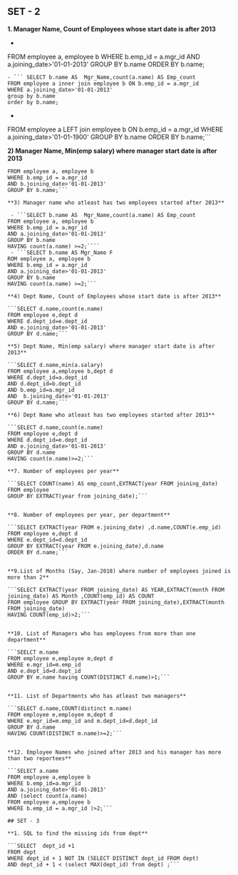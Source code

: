 ## SET - 2 

**1. Manager Name, Count of Employees whose start date is after 2013** 

- ```SELECT b.name AS  Mgr_Name,count(a.name) AS Emp_count 
FROM employee a, employee b 
WHERE b.emp_id = a.mgr_id 
AND a.joining_date>'01-01-2013' 
GROUP BY b.name 
ORDER BY b.name;
```
- ``` SELECT b.name AS  Mgr_Name,count(a.name) AS Emp_count 
FROM employee a inner join employee b ON b.emp_id = a.mgr_id 
WHERE a.joining_date>'01-01-2013' 
group by b.name 
order by b.name;
```
- ```SELECT COALESCE(b.name,'CEO') AS  Mgr_Name,count(a.name) AS Emp_count 
FROM employee a LEFT join employee b ON b.emp_id = a.mgr_id 
WHERE a.joining_date>'01-01-1900' 
GROUP BY b.name 
ORDER BY b.name;```

**2) Manager Name, Min(emp salary) where manager start date is after 2013**

```SELECT b.name AS "Mgr_Name",min(a.salary) AS "Emp_salary" 
FROM employee a, employee b 
WHERE b.emp_id = a.mgr_id 
AND b.joining_date>'01-01-2013' 
GROUP BY b.name;```

**3) Manager name who atleast has two employees started after 2013**

 - ```SELECT b.name AS  Mgr_Name,count(a.name) AS Emp_count 
FROM employee a, employee b 
WHERE b.emp_id = a.mgr_id 
AND a.joining_date>'01-01-2013' 
GROUP BY b.name 
HAVING count(a.name) >=2;````
 - ```SELECT b.name AS Mgr_Name F
ROM employee a, employee b 
WHERE b.emp_id = a.mgr_id 
AND a.joining_date>'01-01-2013' 
GROUP BY b.name 
HAVING count(a.name) >=2;```

**4) Dept Name, Count of Employees whose start date is after 2013**

```SELECT d.name,count(e.name) 
FROM employee e,dept d  
WHERE d.dept_id=e.dept_id 
AND e.joining_date>'01-01-2013' 
GROUP BY d.name;```

**5) Dept Name, Min(emp salary) where manager start date is after 2013**

```SELECT d.name,min(a.salary) 
FROM employee a,employee b,dept d  
WHERE d.dept_id=a.dept_id 
AND d.dept_id=b.dept_id 
AND b.emp_id=a.mgr_id 
AND  b.joining_date>'01-01-2013' 
GROUP BY d.name;```

**6) Dept Name who atleast has two employees started after 2013**

```SELECT d.name,count(e.name) 
FROM employee e,dept d  
WHERE d.dept_id=e.dept_id 
AND e.joining_date>'01-01-2013' 
GROUP BY d.name 
HAVING count(e.name)>=2;```

**7. Number of employees per year**

```SELECT COUNT(name) AS emp_count,EXTRACT(year FROM joining_date) 
FROM employee 
GROUP BY EXTRACT(year from joining_date);```


**8. Number of employees per year, per department**

```SELECT EXTRACT(year FROM e.joining_date) ,d.name,COUNT(e.emp_id) 
FROM employee e,dept d 
WHERE e.dept_id=d.dept_id 
GROUP BY EXTRACT(year FROM e.joining_date),d.name 
ORDER BY d.name;```


**9.List of Months (Say, Jan-2018) where number of employees joined is more than 2**

```SELECT EXTRACT(year FROM joining_date) AS YEAR,EXTRACT(month FROM joining_date) AS Month ,COUNT(emp_id) AS COUNT 
FROM employee GROUP BY EXTRACT(year FROM joining_date),EXTRACT(month FROM joining_date) 
HAVING COUNT(emp_id)>2;```


**10. List of Managers who has employees from more than one department**

```SEELCT m.name 
FROM employee e,employee m,dept d 
WHERE e.mgr_id=m.emp_id 
AND e.dept_id=d.dept_id 
GROUP BY m.name having COUNT(DISTINCT d.name)>1;```


**11. List of Departments who has atleast two managers**

```SELECT d.name,COUNT(distinct m.name) 
FROM employee e,employee m,dept d 
WHERE e.mgr_id=m.emp_id and m.dept_id=d.dept_id 
GROUP BY d.name 
HAVING COUNT(DISTINCT m.name)>=2;```


**12. Employee Names who joined after 2013 and his manager has more than two reportees**

```SELECT a.name 
FROM employee a,employee b 
WHERE b.emp_id=a.mgr_id 
AND a.joining_date>'01-01-2013'
AND (select count(a.name) 
FROM employee a,employee b 
WHERE b.emp_id = a.mgr_id )>2;```

## SET - 3

**1. SQL to find the missing ids from dept**

```SELECT  dept_id +1
FROM dept
WHERE dept_id + 1 NOT IN (SELECT DISTINCT dept_id FROM dept)
AND dept_id + 1 < (select MAX(dept_id) from dept) ;```

